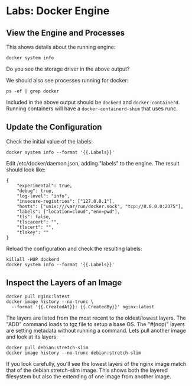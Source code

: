 # Labs: Docker Engine

## View the Engine and Processes

This shows details about the running engine:

```
docker system info
```

Do you see the storage driver in the above output?

We should also see processes running for docker:

```
ps -ef | grep docker
```

Included in the above output should be `dockerd` and `docker-containerd`.
Running containers will have a `docker-containerd-shim` that uses runc.

## Update the Configuration

Check the initial value of the labels:

```
docker system info --format '{{.Labels}}'
```

Edit /etc/docker/daemon.json, adding "labels" to the engine. The result should
look like:

```
{
    "experimental": true,
    "debug": true,
    "log-level": "info",
    "insecure-registries": ["127.0.0.1"],
    "hosts": ["unix:///var/run/docker.sock", "tcp://0.0.0.0:2375"],
    "labels": ["location=cloud","env=pwd"],
    "tls": false,
    "tlscacert": "",
    "tlscert": "",
    "tlskey": ""
}
```

Reload the configuration and check the resulting labels:

```
killall -HUP dockerd
docker system info --format '{{.Labels}}'
```

## Inspect the Layers of an Image

```
docker pull nginx:latest
docker image history --no-trunc \
  --format '{{.CreatedAt}}: {{.CreatedBy}}' nginx:latest
```

The layers are listed from the most recent to the oldest/lowest layers.
The "ADD" command loads to tgz file to setup a base OS. The "#(nop)" layers
are setting metadata without running a command. Lets pull another image and
look at its layers:

```
docker pull debian:stretch-slim
docker image history --no-trunc debian:stretch-slim
```

If you look carefully, you'll see the lowest layers of the nginx image
match that of the debian:stretch-slim image. This shows both the layered
filesystem but also the extending of one image from another image.



